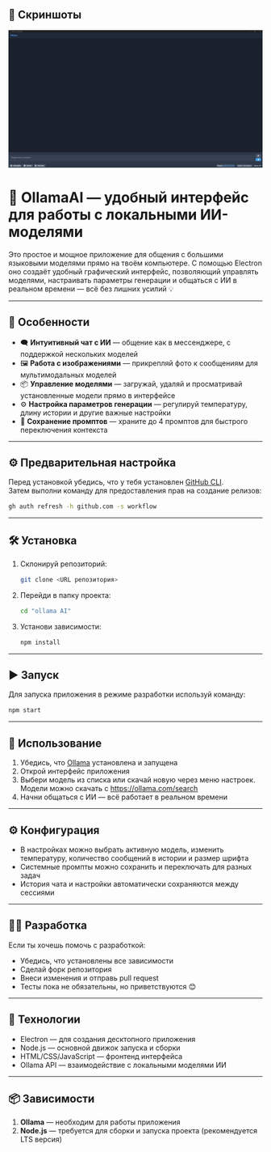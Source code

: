 
## 📸 Скриншоты

![Скриншот программы](screenshots/ollamaAI.png)
# 🧠 OllamaAI — удобный интерфейс для работы с локальными ИИ-моделями

Это простое и мощное приложение для общения с большими языковыми моделями прямо на твоём компьютере. С помощью Electron оно создаёт удобный графический интерфейс, позволяющий управлять моделями, настраивать параметры генерации и общаться с ИИ в реальном времени — всё без лишних усилий 💡

---

## 🌟 Особенности

- 🗨️ **Интуитивный чат с ИИ** — общение как в мессенджере, с поддержкой нескольких моделей  
- 🖼️ **Работа с изображениями** — прикрепляй фото к сообщениям для мультимодальных моделей  
- 📦 **Управление моделями** — загружай, удаляй и просматривай установленные модели прямо в интерфейсе  
- ⚙️ **Настройка параметров генерации** — регулируй температуру, длину истории и другие важные настройки  
- 🧠 **Сохранение промптов** — храните до 4 промптов для быстрого переключения контекста  

---

## ⚙️ Предварительная настройка

Перед установкой убедись, что у тебя установлен [GitHub CLI](https://cli.github.com/).  
Затем выполни команду для предоставления прав на создание релизов:

```bash
gh auth refresh -h github.com -s workflow
```

---

## 🛠️ Установка

1. Склонируй репозиторий:
   ```bash
   git clone <URL репозитория>
   ```
2. Перейди в папку проекта:
   ```bash
   cd "ollama AI"
   ```
3. Установи зависимости:
   ```bash
   npm install
   ```

---

## ▶️ Запуск

Для запуска приложения в режиме разработки используй команду:
```bash
npm start
```

---

## 🧪 Использование

1. Убедись, что [Ollama](https://ollama.com/) установлена и запущена  
2. Открой интерфейс приложения  
3. Выбери модель из списка или скачай новую через меню настроек. Модели можно скачать с https://ollama.com/search  
4. Начни общаться с ИИ — всё работает в реальном времени  

---

## ⚙️ Конфигурация

- В настройках можно выбрать активную модель, изменить температуру, количество сообщений в истории и размер шрифта  
- Системные промпты можно сохранить и переключать для разных задач  
- История чата и настройки автоматически сохраняются между сессиями  

---

## 🧑‍💻 Разработка

Если ты хочешь помочь с разработкой:
- Убедись, что установлены все зависимости  
- Сделай форк репозитория  
- Внеси изменения и отправь pull request  
- Тесты пока не обязательны, но приветствуются 😊

---

## 🧰 Технологии

- Electron — для создания десктопного приложения  
- Node.js — основной движок запуска и сборки  
- HTML/CSS/JavaScript — фронтенд интерфейса  
- Ollama API — взаимодействие с локальными моделями ИИ  

---

## 📦 Зависимости

1. **Ollama** — необходим для работы приложения  
2. **Node.js** — требуется для сборки и запуска проекта (рекомендуется LTS версия)


